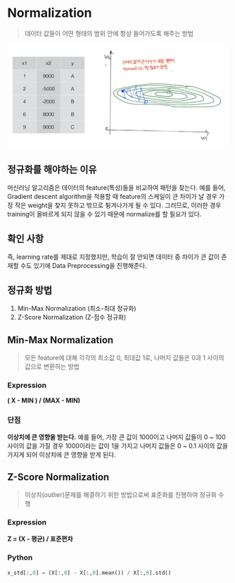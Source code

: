 # Normalization
> 데이터 값들이 어떤 형태의 범위 안에 항상 들어가도록 해주는 방법

![data](img/data_diff.png)

## 정규화를 해야하는 이유
머신러닝 알고리즘은 데이터의 feature(특성)들을 비교하여 패턴을 찾는다.
예를 들어, Gradient descent algorithm을 적용할 때 feature의 스케일이 큰 차이가 날 경우 가장 작은 weight을 찾지 못하고 밖으로 튕겨나가게 될 수 있다. 그러므로, 이러한 경우 training이 올바르게 되지 않을 수 있기 때문에 normalize를 할 필요가 있다. 

## 확인 사항
즉, learning rate를 제대로 지정했지만, 학습이 잘 안되면 데이터 중 차이가 큰 값이 존재할 수도 있기에 Data Preprocessing을 진행해준다. 

## 정규화 방법
1. Min-Max Normalization (최소-최대 정규화)
2. Z-Score Normalization (Z-점수 정규화) 

## Min-Max Normalization 
> 모든 feature에 대해 각각의 최소값 0, 최대값 1로, 나머지 값들은 0과 1 사이의 값으로 변환하는 방법 

### Expression
<strong>( X - MIN ) / (MAX - MIN)</strong>

### 단점
<strong>이상치에 큰 영향을 받는다.</strong>
예를 들어, 가장 큰 값이 1000이고 나머지 값들이 0 ~ 100 사이의 값을 가질 경우 1000이라는 값이 1을 가지고 나머지 값들은 0 ~ 0.1 사이의 값을 가지게 되어 이상치에 큰 영향을 받게 된다. 

## Z-Score Normalization
> 이상치(outlier)문제를 해결하기 위한 방법으로써 표준화를 진행하여 정규화 수행

### Expression
<strong>Z = (X - 평균) / 표준편차</strong>

### Python
```python 
x_std[:,0] = (X[:,0] - X[:,0].mean()) / X[:,0].std()
```
